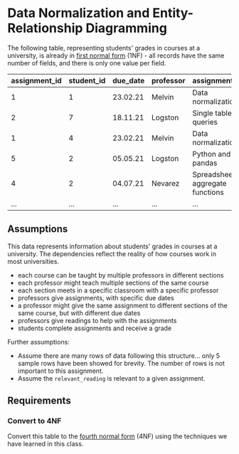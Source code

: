 # Data Normalization and Entity-Relationship Diagramming

The following table, representing students' grades in courses at a university, is already in [first normal form](https://knowledge.kitchen/A_Simple_Guide_to_Five_Normal_Forms_in_Relational_Database_Theory#FIRST_NORMAL_FORM) (1NF) - all records have the same number of fields, and there is only one value per field.

| assignment_id | student_id | due_date | professor | assignment_topic                | classroom | grade | relevant_reading    | professor_email   |
| :------------ | :--------- | :------- | :-------- | :------------------------------ | :-------- | :---- | :------------------ | :---------------- |
| 1             | 1          | 23.02.21 | Melvin    | Data normalization              | WWH 101   | 80    | Deumlich Chapter 3  | l.melvin@foo.edu  |
| 2             | 7          | 18.11.21 | Logston   | Single table queries            | 60FA 314  | 25    | Dümmlers Chapter 11 | e.logston@foo.edu |
| 1             | 4          | 23.02.21 | Melvin    | Data normalization              | WWH 101   | 75    | Deumlich Chapter 3  | l.melvin@foo.edu  |
| 5             | 2          | 05.05.21 | Logston   | Python and pandas               | 60FA 314  | 92    | Dümmlers Chapter 14 | e.logston@foo.edu |
| 4             | 2          | 04.07.21 | Nevarez   | Spreadsheet aggregate functions | WWH 201   | 65    | Zehnder Page 87     | i.nevarez@foo.edu |
| ...           | ...        | ...      | ...       | ...                             | ...       | ...   | ...                 | ...               |

## Assumptions

This data represents information about students' grades in courses at a university. The dependencies reflect the reality of how courses work in most universities.

- each course can be taught by multiple professors in different sections
- each professor might teach multiple sections of the same course
- each section meets in a specific classroom with a specific professor
- professors give assignments, with specific due dates
- a professor might give the same assignment to different sections of the same course, but with different due dates
- professors give readings to help with the assignments
- students complete assignments and receive a grade

Further assumptions:

- Assume there are many rows of data following this structure... only 5 sample rows have been showed for brevity. The number of rows is not important to this assignment.
- Assume the `relevant_reading` is relevant to a given assignment.

## Requirements

### Convert to 4NF

Convert this table to the [fourth normal form](https://knowledge.kitchen/A_Simple_Guide_to_Five_Normal_Forms_in_Relational_Database_Theory#Fourth_Normal_Form) (4NF) using the techniques we have learned in this class.
